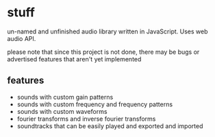 # stuff

un-named and unfinished audio library written in JavaScript. Uses web audio API.

please note that since this project is not done, there may be bugs or advertised features that aren't yet implemented

## features

- sounds with custom gain patterns
- sounds with custom frequency and frequency patterns
- sounds with custom waveforms
- fourier transforms and inverse fourier transforms
- soundtracks that can be easily played and exported and imported
